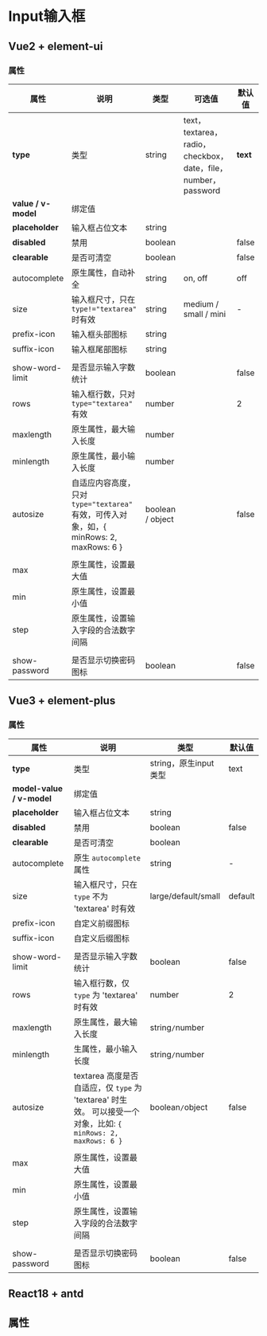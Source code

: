 # Input输入框

## Vue2 + element-ui

### 属性

| 属性                | 说明                                                         | 类型             | 可选值                                                       | 默认值   |
| ------------------- | ------------------------------------------------------------ | ---------------- | ------------------------------------------------------------ | -------- |
| **type**            | 类型                                                         | string           | text，textarea，radio，checkbox，date，file，number，password | **text** |
| **value / v-model** | 绑定值                                                       |                  |                                                              |          |
| **placeholder**     | 输入框占位文本                                               | string           |                                                              |          |
| **disabled**        | 禁用                                                         | boolean          |                                                              | false    |
| **clearable**       | 是否可清空                                                   | boolean          |                                                              | false    |
| autocomplete        | 原生属性，自动补全                                           | string           | on, off                                                      | off      |
| size                | 输入框尺寸，只在 `type!="textarea"` 时有效                   | string           | medium / small / mini                                        | -        |
| prefix-icon         | 输入框头部图标                                               | string           |                                                              |          |
| suffix-icon         | 输入框尾部图标                                               | string           |                                                              |          |
|                     |                                                              |                  |                                                              |          |
| show-word-limit     | 是否显示输入字数统计                                         | boolean          |                                                              | false    |
| rows                | 输入框行数，只对 `type="textarea"` 有效                      | number           |                                                              | 2        |
| maxlength           | 原生属性，最大输入长度                                       | number           |                                                              |          |
| minlength           | 原生属性，最小输入长度                                       | number           |                                                              |          |
| autosize            | 自适应内容高度，只对 `type="textarea"` 有效，可传入对象，如，{ minRows: 2, maxRows: 6 } | boolean / object |                                                              | false    |
|                     |                                                              |                  |                                                              |          |
| max                 | 原生属性，设置最大值                                         |                  |                                                              |          |
| min                 | 原生属性，设置最小值                                         |                  |                                                              |          |
| step                | 原生属性，设置输入字段的合法数字间隔                         |                  |                                                              |          |
|                     |                                                              |                  |                                                              |          |
| show-password       | 是否显示切换密码图标                                         | boolean          |                                                              | false    |



## Vue3 + element-plus

### 属性

| 属性                      | 说明                                                         | 类型                  | 默认值  |
| ------------------------- | ------------------------------------------------------------ | --------------------- | ------- |
| **type**                  | 类型                                                         | string，原生input类型 | text    |
| **model-value / v-model** | 绑定值                                                       |                       |         |
| **placeholder**           | 输入框占位文本                                               | string                |         |
| **disabled**              | 禁用                                                         | boolean               | false   |
| **clearable**             | 是否可清空                                                   | boolean               |         |
| autocomplete              | 原生 `autocomplete` 属性                                     | string                | -       |
| size                      | 输入框尺寸，只在 `type` 不为 'textarea' 时有效               | large/default/small   | default |
| prefix-icon               | 自定义前缀图标                                               |                       |         |
| suffix-icon               | 自定义后缀图标                                               |                       |         |
|                           |                                                              |                       |         |
| show-word-limit           | 是否显示输入字数统计                                         | boolean               | false   |
| rows                      | 输入框行数，仅 `type` 为 'textarea' 时有效                   | number                | 2       |
| maxlength                 | 原生属性，最大输入长度                                       | string` / `number     |         |
| minlength                 | 生属性，最小输入长度                                         | string` / `number     |         |
| autosize                  | textarea 高度是否自适应，仅 `type` 为 'textarea' 时生效。 可以接受一个对象，比如: `{ minRows: 2, maxRows: 6 }` | boolean` / `object    | false   |
|                           |                                                              |                       |         |
| max                       | 原生属性，设置最大值                                         |                       |         |
| min                       | 原生属性，设置最小值                                         |                       |         |
| step                      | 原生属性，设置输入字段的合法数字间隔                         |                       |         |
|                           |                                                              |                       |         |
| show-password             | 是否显示切换密码图标                                         | boolean               | false   |

## React18 + antd

## 属性

